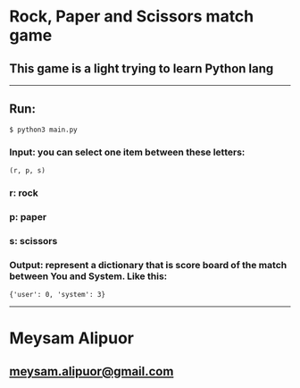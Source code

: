 # Rock, Paper and Scissors match game

## This game is a light trying to learn Python lang

-----

## Run: 
```$ python3 main.py ```


### Input: you can select one item between these letters:
``` (r, p, s) ``` 

### r: rock
### p: paper
### s: scissors

### Output: represent a dictionary that is score board of the match between You and System. Like this:
```{'user': 0, 'system': 3}```

------


# Meysam Alipuor
## meysam.alipuor@gmail.com



